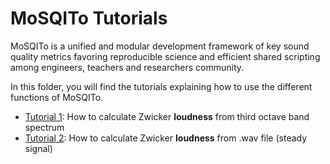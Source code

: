 # MoSQITo Tutorials

MoSQITo is a unified and modular development framework of key sound quality metrics favoring reproducible science and efficient shared scripting among engineers, teachers and researchers community.

In this folder, you will find the tutorials explaining how to use the different functions of MoSQITo.

- [Tutorial 1](./tuto1_Loudness-zwicker-from-3oct.ipynb): How to calculate Zwicker **loudness** from third octave band spectrum
- [Tutorial 2](./tuto2_Loudness-zwicker-from-wav.ipynb): How to calculate Zwicker **loudness** from .wav file (steady signal)